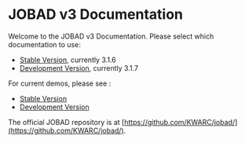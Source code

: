 # JOBAD v3 Documentation

Welcome to the JOBAD v3 Documentation. 
Please select which documentation to use: 

* [Stable Version](stable/index.html), currently 3.1.6
* [Development Version](dev/index.html), currently 3.1.7

For current demos, please see : 

* [Stable Version](stable/doc/html/demos.html)
* [Development Version](dev/doc/html/demos.html)

The official JOBAD repository is at [https://github.com/KWARC/jobad/](https://github.com/KWARC/jobad/). 
